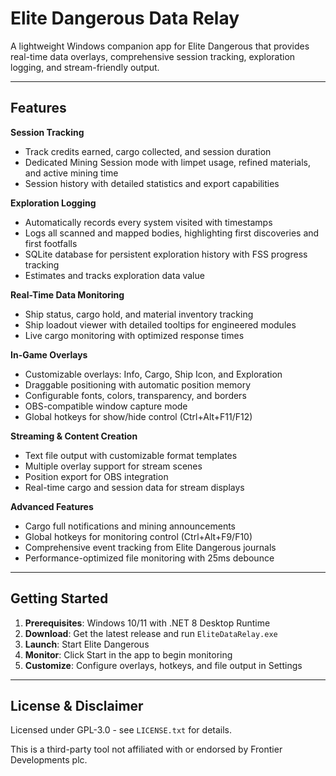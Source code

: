 ﻿# Elite Dangerous Data Relay

A lightweight Windows companion app for Elite Dangerous that provides real-time data overlays, comprehensive session tracking, exploration logging, and stream-friendly output.

---

## Features

**Session Tracking**
- Track credits earned, cargo collected, and session duration
- Dedicated Mining Session mode with limpet usage, refined materials, and active mining time
- Session history with detailed statistics and export capabilities

**Exploration Logging**
- Automatically records every system visited with timestamps
- Logs all scanned and mapped bodies, highlighting first discoveries and first footfalls
- SQLite database for persistent exploration history with FSS progress tracking
- Estimates and tracks exploration data value

**Real-Time Data Monitoring**
- Ship status, cargo hold, and material inventory tracking
- Ship loadout viewer with detailed tooltips for engineered modules
- Live cargo monitoring with optimized response times

**In-Game Overlays**
- Customizable overlays: Info, Cargo, Ship Icon, and Exploration
- Draggable positioning with automatic position memory
- Configurable fonts, colors, transparency, and borders
- OBS-compatible window capture mode
- Global hotkeys for show/hide control (Ctrl+Alt+F11/F12)

**Streaming & Content Creation**
- Text file output with customizable format templates
- Multiple overlay support for stream scenes
- Position export for OBS integration
- Real-time cargo and session data for stream displays

**Advanced Features**
- Cargo full notifications and mining announcements
- Global hotkeys for monitoring control (Ctrl+Alt+F9/F10)
- Comprehensive event tracking from Elite Dangerous journals
- Performance-optimized file monitoring with 25ms debounce

---

## Getting Started

1. **Prerequisites**: Windows 10/11 with .NET 8 Desktop Runtime
2. **Download**: Get the latest release and run `EliteDataRelay.exe`
3. **Launch**: Start Elite Dangerous
4. **Monitor**: Click Start in the app to begin monitoring
5. **Customize**: Configure overlays, hotkeys, and file output in Settings

---

## License & Disclaimer

Licensed under GPL-3.0 - see `LICENSE.txt` for details.

This is a third-party tool not affiliated with or endorsed by Frontier Developments plc.
